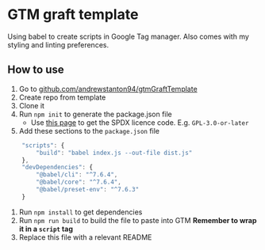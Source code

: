 # GTM graft template

Using babel to create scripts in Google Tag manager.
Also comes with my styling and linting preferences.

## How to use

1. Go to [github.com/andrewstanton94/gtmGraftTemplate](https://github.com/AndrewStanton94/gtmGraftTemplate)
1. Create repo from template
1. Clone it
1. Run `npm init` to generate the package.json file
	- Use [this page](https://spdx.org/licenses/) to get the SPDX licence code. E.g. `GPL-3.0-or-later`
1. Add these sections to the `package.json` file

```javascript
	"scripts": {
		"build": "babel index.js --out-file dist.js"
	},
	"devDependencies": {
		"@babel/cli": "^7.6.4",
		"@babel/core": "^7.6.4",
		"@babel/preset-env": "^7.6.3"
	}
```
1. Run `npm install` to get dependencies
1. Run `npm run build` to build the file to paste into GTM **Remember to wrap it in a `script` tag**
1. Replace this file with a relevant README
